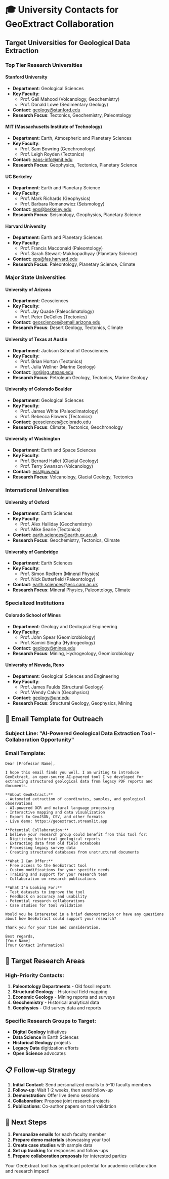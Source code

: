 # 🎓 University Contacts for GeoExtract Collaboration

## Target Universities for Geological Data Extraction

### **Top Tier Research Universities**

#### **Stanford University**
- **Department**: Geological Sciences
- **Key Faculty**: 
  - Prof. Gail Mahood (Volcanology, Geochemistry)
  - Prof. Donald Lowe (Sedimentary Geology)
- **Contact**: geology@stanford.edu
- **Research Focus**: Tectonics, Geochemistry, Paleontology

#### **MIT (Massachusetts Institute of Technology)**
- **Department**: Earth, Atmospheric and Planetary Sciences
- **Key Faculty**:
  - Prof. Sam Bowring (Geochronology)
  - Prof. Leigh Royden (Tectonics)
- **Contact**: eaps-info@mit.edu
- **Research Focus**: Geophysics, Tectonics, Planetary Science

#### **UC Berkeley**
- **Department**: Earth and Planetary Science
- **Key Faculty**:
  - Prof. Mark Richards (Geophysics)
  - Prof. Barbara Romanowicz (Seismology)
- **Contact**: eps@berkeley.edu
- **Research Focus**: Seismology, Geophysics, Planetary Science

#### **Harvard University**
- **Department**: Earth and Planetary Sciences
- **Key Faculty**:
  - Prof. Francis Macdonald (Paleontology)
  - Prof. Sarah Stewart-Mukhopadhyay (Planetary Science)
- **Contact**: eps@fas.harvard.edu
- **Research Focus**: Paleontology, Planetary Science, Climate

### **Major State Universities**

#### **University of Arizona**
- **Department**: Geosciences
- **Key Faculty**:
  - Prof. Jay Quade (Paleoclimatology)
  - Prof. Peter DeCelles (Tectonics)
- **Contact**: geosciences@email.arizona.edu
- **Research Focus**: Desert Geology, Tectonics, Climate

#### **University of Texas at Austin**
- **Department**: Jackson School of Geosciences
- **Key Faculty**:
  - Prof. Brian Horton (Tectonics)
  - Prof. Julia Wellner (Marine Geology)
- **Contact**: jsg@jsg.utexas.edu
- **Research Focus**: Petroleum Geology, Tectonics, Marine Geology

#### **University of Colorado Boulder**
- **Department**: Geological Sciences
- **Key Faculty**:
  - Prof. James White (Paleoclimatology)
  - Prof. Rebecca Flowers (Tectonics)
- **Contact**: geosciences@colorado.edu
- **Research Focus**: Climate, Tectonics, Geochronology

#### **University of Washington**
- **Department**: Earth and Space Sciences
- **Key Faculty**:
  - Prof. Bernard Hallet (Glacial Geology)
  - Prof. Terry Swanson (Volcanology)
- **Contact**: ess@uw.edu
- **Research Focus**: Volcanology, Glacial Geology, Tectonics

### **International Universities**

#### **University of Oxford**
- **Department**: Earth Sciences
- **Key Faculty**:
  - Prof. Alex Halliday (Geochemistry)
  - Prof. Mike Searle (Tectonics)
- **Contact**: earth.sciences@earth.ox.ac.uk
- **Research Focus**: Geochemistry, Tectonics, Climate

#### **University of Cambridge**
- **Department**: Earth Sciences
- **Key Faculty**:
  - Prof. Simon Redfern (Mineral Physics)
  - Prof. Nick Butterfield (Paleontology)
- **Contact**: earth.sciences@esc.cam.ac.uk
- **Research Focus**: Mineral Physics, Paleontology, Climate

### **Specialized Institutions**

#### **Colorado School of Mines**
- **Department**: Geology and Geological Engineering
- **Key Faculty**:
  - Prof. John Spear (Geomicrobiology)
  - Prof. Kamini Singha (Hydrogeology)
- **Contact**: geology@mines.edu
- **Research Focus**: Mining, Hydrogeology, Geomicrobiology

#### **University of Nevada, Reno**
- **Department**: Geological Sciences and Engineering
- **Key Faculty**:
  - Prof. James Faulds (Structural Geology)
  - Prof. Wendy Calvin (Geophysics)
- **Contact**: geology@unr.edu
- **Research Focus**: Structural Geology, Geophysics, Mining

## 📧 Email Template for Outreach

### **Subject Line**: "AI-Powered Geological Data Extraction Tool - Collaboration Opportunity"

### **Email Template**:

```
Dear [Professor Name],

I hope this email finds you well. I am writing to introduce GeoExtract, an open-source AI-powered tool I've developed for extracting structured geological data from legacy PDF reports and documents.

**About GeoExtract:**
- Automated extraction of coordinates, samples, and geological observations
- AI-powered OCR and natural language processing
- Interactive mapping and data visualization
- Export to GeoJSON, CSV, and other formats
- Live demo: https://geoextract.streamlit.app

**Potential Collaboration:**
I believe your research group could benefit from this tool for:
- Digitizing historical geological reports
- Extracting data from old field notebooks
- Processing legacy survey data
- Creating structured databases from unstructured documents

**What I Can Offer:**
- Free access to the GeoExtract tool
- Custom modifications for your specific needs
- Training and support for your research team
- Collaboration on research publications

**What I'm Looking For:**
- Test datasets to improve the tool
- Feedback on accuracy and usability
- Potential research collaborations
- Case studies for tool validation

Would you be interested in a brief demonstration or have any questions about how GeoExtract could support your research?

Thank you for your time and consideration.

Best regards,
[Your Name]
[Your Contact Information]
```

## 🎯 **Target Research Areas**

### **High-Priority Contacts:**
1. **Paleontology Departments** - Old fossil reports
2. **Structural Geology** - Historical field mapping
3. **Economic Geology** - Mining reports and surveys
4. **Geochemistry** - Historical analytical data
5. **Geophysics** - Old survey data and reports

### **Specific Research Groups to Target:**
- **Digital Geology** initiatives
- **Data Science** in Earth Sciences
- **Historical Geology** projects
- **Legacy Data** digitization efforts
- **Open Science** advocates

## 📋 **Follow-up Strategy**

1. **Initial Contact**: Send personalized emails to 5-10 faculty members
2. **Follow-up**: Wait 1-2 weeks, then send follow-up
3. **Demonstration**: Offer live demo sessions
4. **Collaboration**: Propose joint research projects
5. **Publications**: Co-author papers on tool validation

## 🚀 **Next Steps**

1. **Personalize emails** for each faculty member
2. **Prepare demo materials** showcasing your tool
3. **Create case studies** with sample data
4. **Set up tracking** for responses and follow-ups
5. **Prepare collaboration proposals** for interested parties

Your GeoExtract tool has significant potential for academic collaboration and research impact!

